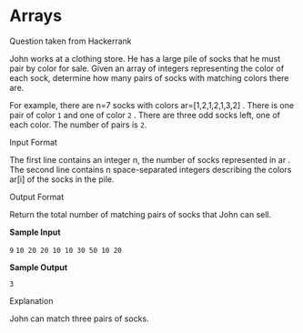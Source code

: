 # Arrays
Question taken from Hackerrank

John works at a clothing store. He has a large pile of socks that he must pair by color for sale. Given an array of integers representing the color of each sock, determine how many pairs of socks with matching colors there are.

For example, there are n=7  socks with colors ar=[1,2,1,2,1,3,2] . There is one pair of color  `1` and one of color `2` . There are three odd socks left, one of each color. The number of pairs is `2`.


Input Format

The first line contains an integer n, the number of socks represented in ar . 
The second line contains n space-separated integers describing the colors ar[i] of the socks in the pile.


Output Format

Return the total number of matching pairs of socks that John can sell.

**Sample Input**

`9`
`10 20 20 10 10 30 50 10 20`

**Sample Output**

`3`

Explanation

John can match three pairs of socks.

